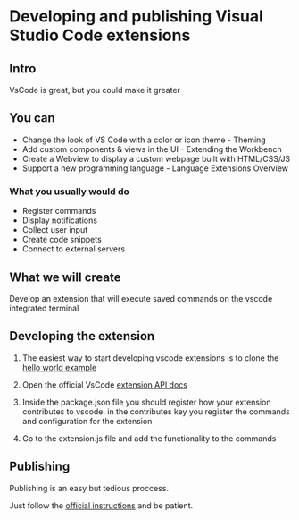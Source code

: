 # Developing and publishing Visual Studio Code extensions

## Intro

VsCode is great, but you could make it greater

## You can

- Change the look of VS Code with a color or icon theme - Theming
- Add custom components & views in the UI - Extending the Workbench
- Create a Webview to display a custom webpage built with HTML/CSS/JS
- Support a new programming language - Language Extensions Overview

### What you usually would do

- Register commands
- Display notifications
- Collect user input
- Create code snippets
- Connect to external servers

## What we will create

Develop an extension that will execute saved commands on the vscode integrated terminal

## Developing the extension

1. The easiest way to start developing vscode extensions is to clone the [hello world example](https://github.com/microsoft/vscode-extension-samples/tree/master/helloworld-minimal-sample)

2. Open the official VsCode [extension API docs](https://code.visualstudio.com/api)

3. Inside the package.json file you should register how your extension contributes to vscode.
in the contributes key you register the commands and configuration for the extension

4. Go to the extension.js file and add the functionality to the commands

## Publishing

Publishing is an easy but tedious proccess.

Just follow the [official instructions](https://code.visualstudio.com/api/working-with-extensions/publishing-extension) and be patient.
